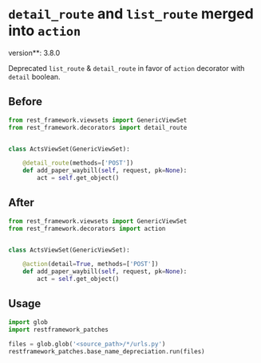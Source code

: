 # `detail_route` and `list_route` merged into `action` 

version**: 3.8.0

Deprecated `list_route` & `detail_route`
in favor of `action` decorator with `detail` boolean.

## Before

```python
from rest_framework.viewsets import GenericViewSet
from rest_framework.decorators import detail_route


class ActsViewSet(GenericViewSet):

    @detail_route(methods=['POST'])
    def add_paper_waybill(self, request, pk=None):
        act = self.get_object()
```

## After

```python
from rest_framework.viewsets import GenericViewSet
from rest_framework.decorators import action


class ActsViewSet(GenericViewSet):

    @action(detail=True, methods=['POST'])
    def add_paper_waybill(self, request, pk=None):
        act = self.get_object()
```

## Usage

```python
import glob
import restframework_patches

files = glob.glob('<source_path>/*/urls.py')
restframework_patches.base_name_depreciation.run(files)
```
